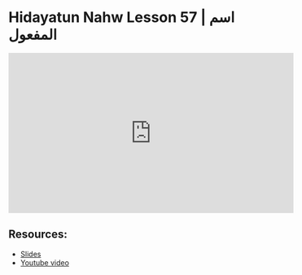 # Hidayatun Nahw Lesson 57 | اسم المفعول            

<iframe width="560" height="315" src="https://www.youtube-nocookie.com/embed/S6CP6JIeuZs?start=0" frameborder="0" allow="accelerometer; autoplay; encrypted-media; gyroscope; picture-in-picture" allowfullscreen="allowfullscreen"></iframe><BR>



## Resources:
- [Slides](https://github.com/arshare/resources_balagha_pdfs)
- [Youtube video](https://www.youtube.com/watch?v=S6CP6JIeuZs&list=PLzn0qdi6JpdtdAyaM2yvvY1Yk9i4EpLHD&index=118)
